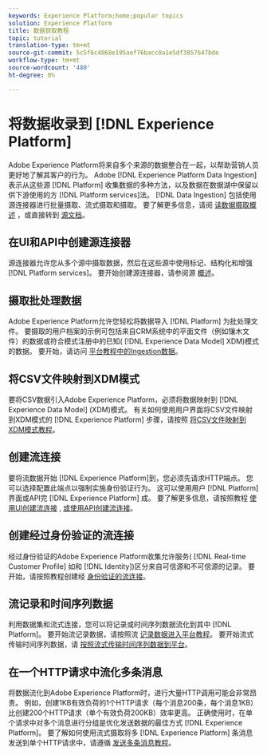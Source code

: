 ```yaml
---
keywords: Experience Platform;home;popular topics
solution: Experience Platform
title: 数据获取教程
topic: tutorial
translation-type: tm+mt
source-git-commit: 5c5f6c4868e195aef76bacc0a1e5df3857647bde
workflow-type: tm+mt
source-wordcount: '480'
ht-degree: 0%

---
```



# 将数据收录到 [!DNL Experience Platform]

Adobe Experience Platform将来自多个来源的数据整合在一起，以帮助营销人员更好地了解其客户的行为。 Adobe [!DNL Experience Platform Data Ingestion] 表示从这些源 [!DNL Platform] 收集数据的多种方法，以及数据在数据湖中保留以供下游使用的方 [!DNL Platform services]法。 [!DNL Data Ingestion] 包括使用源连接器进行批量摄取、流式摄取和摄取。 要了解更多信息，请阅 [读数据摄取概述](../ingestion/home.md) ，或直接转到 [源文档](../sources/home.md)。

## 在UI和API中创建源连接器

源连接器允许您从多个源中摄取数据，然后在这些源中使用标记、结构化和增强 [!DNL Platform services]。 要开始创建源连接器，请参阅源 [概述](../sources/home.md)。

## 摄取批处理数据

Adobe Experience Platform允许您轻松将数据导入 [!DNL Platform] 为批处理文件。 要摄取的用户档案的示例可包括来自CRM系统中的平面文件（例如镶木文件）的数据或符合模式注册中的已知( [!DNL Experience Data Model] XDM)模式的数据。 要开始，请访问 [平台教程中的Ingestion数据](../ingestion/tutorials/ingest-batch-data.md)。

## 将CSV文件映射到XDM模式

要将CSV数据引入Adobe Experience Platform，必须将数据映射到 [!DNL Experience Data Model] (XDM)模式。 有关如何使用用户界面将CSV文件映射到XDM模式的 [!DNL Experience Platform] 步骤，请按照 [将CSV文件映射到XDM模式教程](../ingestion/tutorials/map-a-csv-file.md)。

## 创建流连接

要将流数据开始 [!DNL Experience Platform]到，您必须先请求HTTP端点。 您可以选择配置此端点以强制实施身份验证行为。 这可以使用用户 [!DNL Platform] 界面或API完 [!DNL Experience Platform] 成。 要了解更多信息，请按照教程 [使用UI创建流连接](../ingestion/tutorials/create-streaming-connection-ui.md) , [或使用API创建流连接](../ingestion/tutorials/create-streaming-connection.md)。

## 创建经过身份验证的流连接

经过身份验证的Adobe Experience Platform收集允许服务( [!DNL Real-time Customer Profile] 如和 [!DNL Identity])区分来自可信源和不可信源的记录。 要开始，请按照教程创建经 [身份验证的流连接](../ingestion/tutorials/create-authenticated-streaming-connection.md)。

## 流记录和时间序列数据

利用数据集和流式连接，您可以将记录或时间序列数据流化到其中 [!DNL Platform]。 要开始流记录数据，请按照流 [记录数据进入平台教程](../ingestion/tutorials/streaming-record-data.md)。 要开始流式传输时间序列数据，请 [按照流式传输时间序列数据到平台](../ingestion/tutorials/streaming-time-series-data.md)。

## 在一个HTTP请求中流化多条消息

将数据流化到Adobe Experience Platform时，进行大量HTTP调用可能会非常昂贵。 例如，创建1KB有效负荷的1个HTTP请求（每个消息200条，每个消息1KB）比创建200个HTTP请求（单个有效负荷200KB）效率更高。 正确使用时，在单个请求中对多个消息进行分组是优化发送数据的最佳方式 [!DNL Experience Platform]。 要了解如何使用流式摄取将多 [!DNL Experience Platform] 条消息发送到单个HTTP请求中，请遵循 [发送多条消息教程](../ingestion/tutorials/streaming-multiple-messages.md)。



